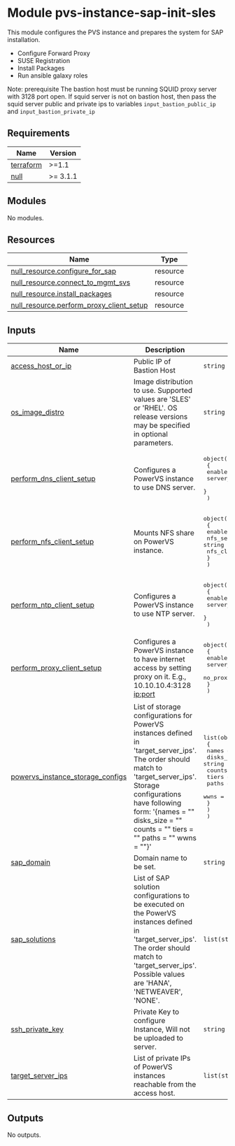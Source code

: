 # Module pvs-instance-sap-init-sles

This module configures the PVS instance and prepares the system for SAP installation.
- Configure Forward Proxy
- SUSE Registration
- Install Packages
- Run ansible galaxy roles

Note: prerequisite The bastion host must be running SQUID proxy server with 3128 port open. If squid server is not on bastion host, then pass the squid server public and private ips to variables `input_bastion_public_ip` and `input_bastion_private_ip`

<!-- BEGINNING OF PRE-COMMIT-TERRAFORM DOCS HOOK -->
## Requirements

| Name | Version |
|------|---------|
| <a name="requirement_terraform"></a> [terraform](#requirement\_terraform) | >=1.1 |
| <a name="requirement_null"></a> [null](#requirement\_null) | >= 3.1.1 |

## Modules

No modules.

## Resources

| Name | Type |
|------|------|
| [null_resource.configure_for_sap](https://registry.terraform.io/providers/hashicorp/null/latest/docs/resources/resource) | resource |
| [null_resource.connect_to_mgmt_svs](https://registry.terraform.io/providers/hashicorp/null/latest/docs/resources/resource) | resource |
| [null_resource.install_packages](https://registry.terraform.io/providers/hashicorp/null/latest/docs/resources/resource) | resource |
| [null_resource.perform_proxy_client_setup](https://registry.terraform.io/providers/hashicorp/null/latest/docs/resources/resource) | resource |

## Inputs

| Name | Description | Type | Default | Required |
|------|-------------|------|---------|:--------:|
| <a name="input_access_host_or_ip"></a> [access\_host\_or\_ip](#input\_access\_host\_or\_ip) | Public IP of Bastion Host | `string` | n/a | yes |
| <a name="input_os_image_distro"></a> [os\_image\_distro](#input\_os\_image\_distro) | Image distribution to use. Supported values are 'SLES' or 'RHEL'. OS release versions may be specified in optional parameters. | `string` | n/a | yes |
| <a name="input_perform_dns_client_setup"></a> [perform\_dns\_client\_setup](#input\_perform\_dns\_client\_setup) | Configures a PowerVS instance to use DNS server. | <pre>object(<br>    {<br>      enable    = bool<br>      server_ip = string<br>    }<br>  )</pre> | <pre>{<br>  "enable": false,<br>  "server_ip": ""<br>}</pre> | no |
| <a name="input_perform_nfs_client_setup"></a> [perform\_nfs\_client\_setup](#input\_perform\_nfs\_client\_setup) | Mounts NFS share on PowerVS instance. | <pre>object(<br>    {<br>      enable          = bool<br>      nfs_server_path = string<br>      nfs_client_path = string<br>    }<br>  )</pre> | <pre>{<br>  "enable": false,<br>  "nfs_client_path": "",<br>  "nfs_server_path": ""<br>}</pre> | no |
| <a name="input_perform_ntp_client_setup"></a> [perform\_ntp\_client\_setup](#input\_perform\_ntp\_client\_setup) | Configures a PowerVS instance to use NTP server. | <pre>object(<br>    {<br>      enable    = bool<br>      server_ip = string<br>    }<br>  )</pre> | <pre>{<br>  "enable": false,<br>  "server_ip": ""<br>}</pre> | no |
| <a name="input_perform_proxy_client_setup"></a> [perform\_proxy\_client\_setup](#input\_perform\_proxy\_client\_setup) | Configures a PowerVS instance to have internet access by setting proxy on it. E.g., 10.10.10.4:3128 <ip:port> | <pre>object(<br>    {<br>      enable         = bool<br>      server_ip_port = string<br>      no_proxy_hosts = string<br>    }<br>  )</pre> | <pre>{<br>  "enable": false,<br>  "no_proxy_hosts": "",<br>  "server_ip_port": ""<br>}</pre> | no |
| <a name="input_powervs_instance_storage_configs"></a> [powervs\_instance\_storage\_configs](#input\_powervs\_instance\_storage\_configs) | List of storage configurations for PowerVS instances defined in 'target\_server\_ips'. The order should match to 'target\_server\_ips'. Storage configurations have following form: '{names = "" disks\_size = "" counts = "" tiers = "" paths = "" wwns = ""}' | <pre>list(object(<br>    {<br>      names      = string<br>      disks_size = string<br>      counts     = string<br>      tiers      = string<br>      paths      = string<br>      wwns       = string<br>    }<br>    )<br>  )</pre> | n/a | yes |
| <a name="input_sap_domain"></a> [sap\_domain](#input\_sap\_domain) | Domain name to be set. | `string` | `""` | no |
| <a name="input_sap_solutions"></a> [sap\_solutions](#input\_sap\_solutions) | List of SAP solution configurations to be executed on the PowerVS instances defined in 'target\_server\_ips'. The order should match to 'target\_server\_ips'. Possible values are 'HANA', 'NETWEAVER', 'NONE'. | `list(string)` | n/a | yes |
| <a name="input_ssh_private_key"></a> [ssh\_private\_key](#input\_ssh\_private\_key) | Private Key to configure Instance, Will not be uploaded to server. | `string` | n/a | yes |
| <a name="input_target_server_ips"></a> [target\_server\_ips](#input\_target\_server\_ips) | List of private IPs of PowerVS instances reachable from the access host. | `list(string)` | n/a | yes |

## Outputs

No outputs.
<!-- END OF PRE-COMMIT-TERRAFORM DOCS HOOK -->
